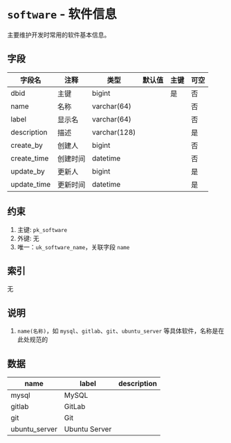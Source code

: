 # `software` - 软件信息

主要维护开发时常用的软件基本信息。

## 字段

| 字段名      | 注释     | 类型         | 默认值 | 主键 | 可空 |
| ----------- | -------- | ------------ | ------ | ---- | ---- |
| dbid        | 主键     | bigint       |        | 是   | 否   |
| name        | 名称     | varchar(64)  |        |      | 否   |
| label       | 显示名   | varchar(64)  |        |      | 否   |
| description | 描述     | varchar(128) |        |      | 是   |
| create_by   | 创建人   | bigint       |        |      | 否   |
| create_time | 创建时间 | datetime     |        |      | 否   |
| update_by   | 更新人   | bigint       |        |      | 是   |
| update_time | 更新时间 | datetime     |        |      | 是   |

## 约束

1. 主键: `pk_software`
2. 外键: 无
3. 唯一：`uk_software_name`，关联字段 `name`

## 索引

无

## 说明

1. `name(名称)`，如 `mysql`、`gitlab`、`git`、`ubuntu_server` 等具体软件，名称是在此处规范的

## 数据

| name          | label         | description |
| ------------- | ------------- | ----------- |
| mysql         | MySQL         |             |
| gitlab        | GitLab        |             |
| git           | Git           |             |
| ubuntu_server | Ubuntu Server |             |
